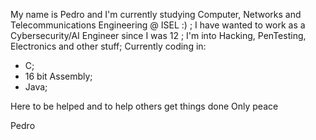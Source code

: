 My name is Pedro and I'm currently studying Computer, Networks and Telecommunications Engineering @ ISEL :) ;
I have wanted to work as a Cybersecurity/AI Engineer since I was 12 ; 
I'm into Hacking, PenTesting, Electronics and other stuff;
Currently coding in:
  - C;
  - 16 bit Assembly;
  - Java;

Here to be helped and to help others get things done
Only peace

Pedro
<!---
pguterr3s/pguterr3s is a ✨ special ✨ repository because its `README.md` (this file) appears on your GitHub profile.
You can click the Preview link to take a look at your changes.
--->
